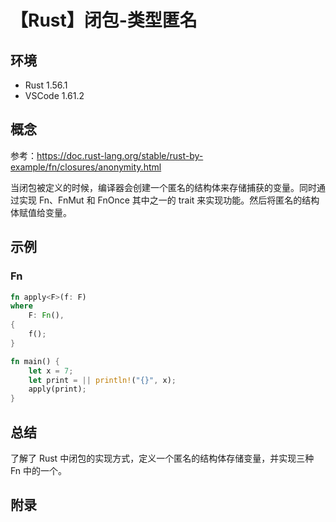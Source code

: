 # 【Rust】闭包-类型匿名

## 环境

- Rust 1.56.1
- VSCode 1.61.2

## 概念

参考：<https://doc.rust-lang.org/stable/rust-by-example/fn/closures/anonymity.html>  

当闭包被定义的时候，编译器会创建一个匿名的结构体来存储捕获的变量。同时通过实现 Fn、FnMut 和 FnOnce 其中之一的 trait 来实现功能。然后将匿名的结构体赋值给变量。

## 示例

### Fn

```rust
fn apply<F>(f: F)
where
    F: Fn(),
{
    f();
}

fn main() {
    let x = 7;
    let print = || println!("{}", x);
    apply(print);
}
```

## 总结

了解了 Rust 中闭包的实现方式，定义一个匿名的结构体存储变量，并实现三种 Fn 中的一个。

## 附录

